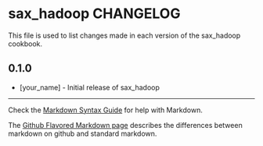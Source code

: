 sax_hadoop CHANGELOG
====================

This file is used to list changes made in each version of the sax_hadoop cookbook.

0.1.0
-----
- [your_name] - Initial release of sax_hadoop

- - -
Check the [Markdown Syntax Guide](http://daringfireball.net/projects/markdown/syntax) for help with Markdown.

The [Github Flavored Markdown page](http://github.github.com/github-flavored-markdown/) describes the differences between markdown on github and standard markdown.
